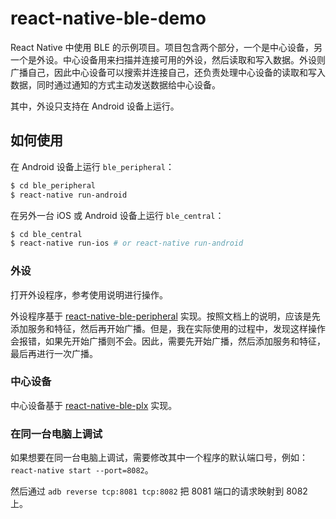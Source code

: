 # react-native-ble-demo

React Native 中使用 BLE 的示例项目。项目包含两个部分，一个是中心设备，另一个是外设。中心设备用来扫描并连接可用的外设，然后读取和写入数据。外设则广播自己，因此中心设备可以搜索并连接自己，还负责处理中心设备的读取和写入数据，同时通过通知的方式主动发送数据给中心设备。

其中，外设只支持在 Android 设备上运行。

## 如何使用

在 Android 设备上运行 `ble_peripheral`：

```bash
$ cd ble_peripheral
$ react-native run-android
```

在另外一台 iOS 或 Android 设备上运行 `ble_central`：

```bash
$ cd ble_central
$ react-native run-ios # or react-native run-android
```

### 外设

打开外设程序，参考使用说明进行操作。

外设程序基于 [react-native-ble-peripheral](https://github.com/himelbrand/react-native-ble-peripheral) 实现。按照文档上的说明，应该是先添加服务和特征，然后再开始广播。但是，我在实际使用的过程中，发现这样操作会报错，如果先开始广播则不会。因此，需要先开始广播，然后添加服务和特征，最后再进行一次广播。

### 中心设备

中心设备基于 [react-native-ble-plx](https://github.com/Polidea/react-native-ble-plx) 实现。

### 在同一台电脑上调试

如果想要在同一台电脑上调试，需要修改其中一个程序的默认端口号，例如：`react-native start --port=8082`。

然后通过 `adb reverse tcp:8081 tcp:8082` 把 8081 端口的请求映射到 8082 上。